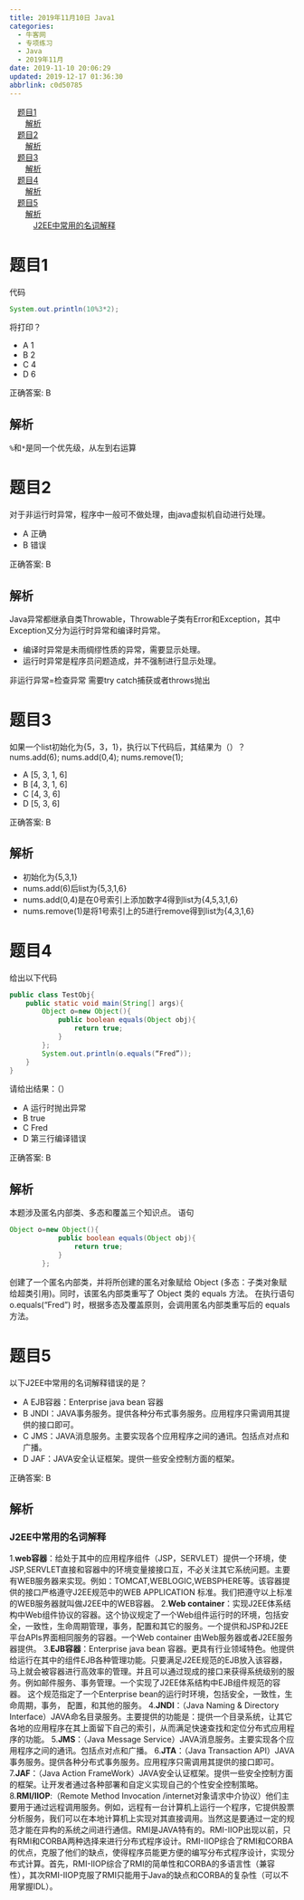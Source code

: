 ```yaml
---
title: 2019年11月10日 Java1
categories: 
  - 牛客网
  - 专项练习
  - Java
  - 2019年11月
date: 2019-11-10 20:06:29
updated: 2019-12-17 01:36:30
abbrlink: c0d50785
---
```

<div id='my_toc'><a href="/exam/c0d50785/#题目1" class="header_1">题目1</a><br><a href="/exam/c0d50785/#解析" class="header_2">解析</a><br><a href="/exam/c0d50785/#题目2" class="header_1">题目2</a><br><a href="/exam/c0d50785/#解析" class="header_2">解析</a><br><a href="/exam/c0d50785/#题目3" class="header_1">题目3</a><br><a href="/exam/c0d50785/#解析" class="header_2">解析</a><br><a href="/exam/c0d50785/#题目4" class="header_1">题目4</a><br><a href="/exam/c0d50785/#解析" class="header_2">解析</a><br><a href="/exam/c0d50785/#题目5" class="header_1">题目5</a><br><a href="/exam/c0d50785/#解析" class="header_2">解析</a><br><a href="/exam/c0d50785/#J2EE中常用的名词解释" class="header_3">J2EE中常用的名词解释</a><br></div>
<style>
    .header_1{
        margin-left: 1em;
    }
    .header_2{
        margin-left: 2em;
    }
    .header_3{
        margin-left: 3em;
    }
    .header_4{
        margin-left: 4em;
    }
    .header_5{
        margin-left: 5em;
    }
    .header_6{
        margin-left: 6em;
    }
</style>
<!--more-->
<script>if (navigator.platform.search('arm')==-1){document.getElementById('my_toc').style.display = 'none';}
var e,p = document.getElementsByTagName('p');while (p.length>0) {e = p[0];e.parentElement.removeChild(e);}
</script>

<!--end-->
# 题目1
代码 
```java
System.out.println(10%3*2);
```
将打印？
- A 1
- B 2
- C 4
- D 6

正确答案: B

## 解析
`%`和`*`是同一个优先级，从左到右运算

# 题目2
对于非运行时异常，程序中一般可不做处理，由java虚拟机自动进行处理。
- A 正确
- B 错误

正确答案: B

## 解析
Java异常都继承自类Throwable，Throwable子类有Error和Exception，其中Exception又分为运行时异常和编译时异常。
- 编译时异常是未雨绸缪性质的异常，需要显示处理。
- 运行时异常是程序员问题造成，并不强制进行显示处理。

非运行异常=检查异常 需要try catch捕获或者throws抛出

# 题目3
如果一个list初始化为{5，3，1}，执行以下代码后，其结果为（）？
nums.add(6);
nums.add(0,4);
nums.remove(1);
- A [5, 3, 1, 6]
- B [4, 3, 1, 6]
- C [4, 3, 6]
- D [5, 3, 6]

正确答案: B

## 解析
- 初始化为{5,3,1}
- nums.add(6)后list为{5,3,1,6}
- nums.add(0,4)是在0号索引上添加数字4得到list为{4,5,3,1,6}
- nums.remove(1)是将1号索引上的5进行remove得到list为{4,3,1,6}

# 题目4
给出以下代码 
```java
public class TestObj{ 
    public static void main(String[] args){
        Object o=new Object(){
            public boolean equals(Object obj){
                return true;
            }
        }; 
        System.out.println(o.equals(“Fred”));
    }
} 
```
请给出结果：（）
- A 运行时抛出异常
- B true
- C Fred
- D 第三行编译错误

正确答案: B

## 解析
本题涉及匿名内部类、多态和覆盖三个知识点。 语句
```java
Object o=new Object(){
            public boolean equals(Object obj){
                return true;
            }
        };
```
创建了一个匿名内部类，并将所创建的匿名对象赋给 Object (多态：子类对象赋给超类引用)。同时，该匿名内部类重写了 Object
类的 equals 方法。
在执行语句
o.equals(“Fred”)
时，根据多态及覆盖原则，会调用匿名内部类重写后的 equals 方法。

# 题目5
以下J2EE中常用的名词解释错误的是？
- A EJB容器：Enterprise java bean 容器
- B JNDI：JAVA事务服务。提供各种分布式事务服务。应用程序只需调用其提供的接口即可。
- C JMS：JAVA消息服务。主要实现各个应用程序之间的通讯。包括点对点和广播。
- D JAF：JAVA安全认证框架。提供一些安全控制方面的框架。

正确答案: B

## 解析
### J2EE中常用的名词解释
1.**web容器**：给处于其中的应用程序组件（JSP，SERVLET）提供一个环境，使JSP,SERVLET直接和容器中的环境变量接接口互，不必关注其它系统问题。主要有WEB服务器来实现。例如：TOMCAT,WEBLOGIC,WEBSPHERE等。该容器提供的接口严格遵守J2EE规范中的WEB APPLICATION 标准。我们把遵守以上标准的WEB服务器就叫做J2EE中的WEB容器。
2.**Web container**：实现J2EE体系结构中Web组件协议的容器。这个协议规定了一个Web组件运行时的环境，包括安全，一致性，生命周期管理，事务，配置和其它的服务。一个提供和JSP和J2EE平台APIs界面相同服务的容器。一个Web container 由Web服务器或者J2EE服务器提供。
3.**EJB容器**：Enterprise java bean 容器。更具有行业领域特色。他提供给运行在其中的组件EJB各种管理功能。只要满足J2EE规范的EJB放入该容器，马上就会被容器进行高效率的管理。并且可以通过现成的接口来获得系统级别的服务。例如邮件服务、事务管理。一个实现了J2EE体系结构中EJB组件规范的容器。
这个规范指定了一个Enterprise bean的运行时环境，包括安全，一致性，生命周期，事务，
配置，和其他的服务。
4.**JNDI**：（Java Naming & Directory Interface）JAVA命名目录服务。主要提供的功能是：提供一个目录系统，让其它各地的应用程序在其上面留下自己的索引，从而满足快速查找和定位分布式应用程序的功能。
5.**JMS**：（Java Message Service）JAVA消息服务。主要实现各个应用程序之间的通讯。包括点对点和广播。
6.**JTA**：（Java Transaction API）JAVA事务服务。提供各种分布式事务服务。应用程序只需调用其提供的接口即可。
7.**JAF**：（Java Action FrameWork）JAVA安全认证框架。提供一些安全控制方面的框架。让开发者通过各种部署和自定义实现自己的个性安全控制策略。
8.**RMI/IIOP**:（Remote Method Invocation /internet对象请求中介协议）他们主要用于通过远程调用服务。例如，远程有一台计算机上运行一个程序，它提供股票分析服务，我们可以在本地计算机上实现对其直接调用。当然这是要通过一定的规范才能在异构的系统之间进行通信。RMI是JAVA特有的。RMI-IIOP出现以前，只有RMI和CORBA两种选择来进行分布式程序设计。RMI-IIOP综合了RMI和CORBA的优点，克服了他们的缺点，使得程序员能更方便的编写分布式程序设计，实现分布式计算。首先，RMI-IIOP综合了RMI的简单性和CORBA的多语言性（兼容性），其次RMI-IIOP克服了RMI只能用于Java的缺点和CORBA的复杂性（可以不用掌握IDL）。
